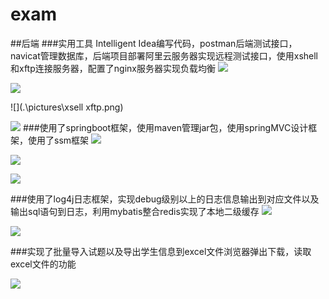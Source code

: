 # exam
##后端
###实用工具 Intelligent Idea编写代码，postman后端测试接口，navicat管理数据库，后端项目部署阿里云服务器实现远程测试接口，使用xshell和xftp连接服务器，配置了nginx服务器实现负载均衡
![](.\pictures\postman.png)

![](.\pictures\数据库.png)

![](.\pictures\xsell xftp.png)

![](.\pictures\服务器截图.png)
###使用了springboot框架，使用maven管理jar包，使用springMVC设计框架，使用了ssm框架
![](.\pictures\项目结构.png)

![](.\pictures\maven.png)

![](.\pictures\mybatis.png)

###使用了log4j日志框架，实现debug级别以上的日志信息输出到对应文件以及输出sql语句到日志，利用mybatis整合redis实现了本地二级缓存
![](.\pictures\redis.png)

![](.\pictures\测试记录.png)

###实现了批量导入试题以及导出学生信息到excel文件浏览器弹出下载，读取excel文件的功能

![](.\pictures\excel.png)
